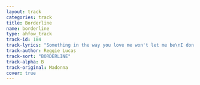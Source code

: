 ```yaml
---
layout: track
categories: track
title: Borderline
name: borderline
type: ahfow_track
track-id: 184
track-lyrics: "Something in the way you love me won't let me be\nI don't want to be your prisoner so baby won't you set me free\nStop playing with my heart\nFinish what you start\nWhen you make my love come down\nIf you want me let me know\nBaby let it show\nHoney don't you fool around\n\nJust try to understand, I've given all I can,\n'Cause you got the best of me\n\nBorderline feels like I'm going to lose my mind\nYou just keep on pushing my love over the borderline\n\nBorderline feels like I'm going to lose my mind\nYou just keep on pushing my love over the borderline\n\nKeep on pushing me baby\nDon't you know you drive me crazy\nYou just keep on pushing my love over the borderline\n\nSomething in your eyes is makin' such a fool of me\nWhen you hold me in your arms you love me till I just can't see\nBut then you let me down, when I look around, baby you just can't be found\nStop driving me away, I just wanna stay,\nThere's something I just got to say\n\nJust try to understand, I've given all I can,\n'Cause you got the best of me\n\nBorderline feels like I'm going to lose my mind\nYou just keep on pushing my love over the borderline\n\nKeep on pushing me baby\nDon't you know you drive me crazy\nYou just keep on pushing my love over the borderline\n\nLook what your love has done to me\nCome on baby set me free\nYou just keep on pushing my love over the borderline\nYou cause me so much pain, I think I'm going insane\nWhat does it take to make you see?\nYou just keep on pushing my love over the borderline"
track-author: Reggie Lucas
track-sort: "BORDERLINE"
track-alpha: B
track-original: Madonna
cover: true
---
```

